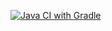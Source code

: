 [![Java CI with Gradle](https://github.com/Marpolle/Gradle/actions/workflows/gradle.yml/badge.svg)](https://github.com/Marpolle/Gradle/actions/workflows/gradle.yml)